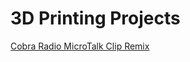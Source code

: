 # 3D Printing Projects

[Cobra Radio MicroTalk Clip Remix](https://www.printables.com/model/1207761-cobra-microtalk-radio-clip-carabiner-compatible)

